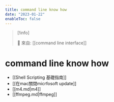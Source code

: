 ```yaml
---
title: command line know how
date: "2023-01-22"
enableToc: false
---
```


> [!info]
>
> 🌱 來自: [[command line interface]]

# command line know how

- [[Shell Scripting 基礎指南]]
- [[在mac關閉micrfosoft update]]
- [[m4.md|m4]]
- [[ffmpeg.md|ffmpeg]]
